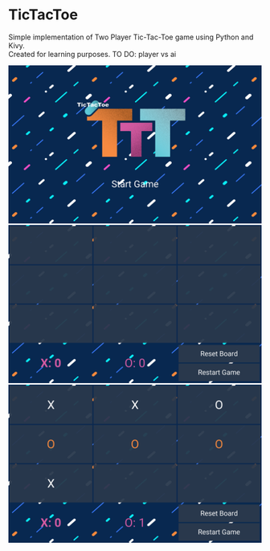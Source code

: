 # TicTacToe
Simple implementation of Two Player Tic-Tac-Toe game using Python and Kivy.  
Created for learning purposes. 
TO DO: player vs ai  

![Game menu](ttt1.png)
![Game menu](ttt2.png)
![Game menu](ttt3.png)
